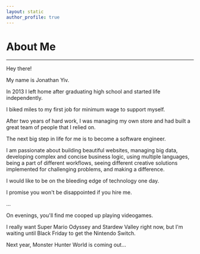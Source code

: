 ```yaml
---
layout: static
author_profile: true
---
```


# About Me

___

Hey there!

My name is Jonathan Yiv.

In 2013 I left home after graduating high school and started life independently.

I biked miles to my first job for minimum wage to support myself.

After two years of hard work, I was managing my own store and had built a great team of people that I relied on.

The next big step in life for me is to become a software engineer.

I am passionate about building beautiful websites, managing big data, developing complex and concise business logic, using multiple languages, being a part of different workflows, seeing different creative solutions implemented for challenging problems, and making a difference.

I would like to be on the bleeding edge of technology one day.

I promise you won't be disappointed if you hire me.

...

On evenings, you'll find me cooped up playing videogames.

I really want Super Mario Odyssey and Stardew Valley right now, but I'm waiting until Black Friday to get the Nintendo Switch.

Next year, Monster Hunter World is coming out...